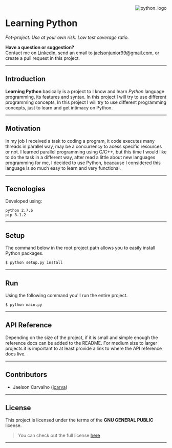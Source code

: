 <a href="https://www.python.org//">
    <img src="https://www.python.org/static/img/python-logo.png" alt="python_logo" title="Python Programmin Language" align="right" />
</a>

# Learning Python


*Pet-project. Use at your own risk. Low test coverage ratio.*

**Have a question or suggestion?**																												
Contact me on [Linkedin](https://www.linkedin.com/in/jaelson-carvalho-4b84a3a2?trk=nav_responsive_tab_profile_pic), send an email to jaelsonjunior99@gmail.com, or create a pull request in this project.


---

## Introduction

**Learning Python** basically is a project to I know and learn *Python* language programming, its features and syntax. In this project I will try to use different programming concepts, In this project I will try to use different programming concepts, just to learn and get intimacy on Python.

---

## Motivation

In my job I received a task to coding a program, it code executes many threads in parallel way, may be a concurrency to acess specific resources or not. I learned parallel programming using C/C++, but this time I would like to do the task in a different way, after read a little about new languages programming for me, I decided to use Python, beacause I considered this language is so much easy to learn and very functional.

---

## Tecnologies

Developed using:

	python 2.7.6
	pip 8.1.2
---

## Setup

The command below in the root project path allows you to easily install Python packages.

	$ python setup.py install

---

## Run

Using the following command you'll run the entire project.

	$ python main.py

---

## API Reference

Depending on the size of the project, if it is small and simple enough the reference docs can be added to the README. For medium size to larger projects it is important to at least provide a link to where the API reference docs live.

---

## Contributors

* Jaelson Carvalho ([jcarva](https://github.com/jcarva))

---

## License

This project is licensed under the terms of the **GNU GENERAL PUBLIC** license.
>You can check out the full license [here](https://github.com/jcarva/learning_python/blob/master/LICENSE)

---